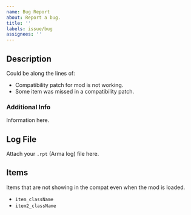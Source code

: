 ```yaml
---
name: Bug Report
about: Report a bug.
title: ''
labels: issue/bug
assignees: ''
---
```


## Description
Could be along the lines of:
- Compatibility patch for mod is not working.
- Some item was missed in a compatibility patch.

### Additional Info
Information here.

## Log File
Attach your `.rpt` (Arma log) file here.

## Items
Items that are not showing in the compat even when the mod is loaded.
- `item_className`
- `item2_className`